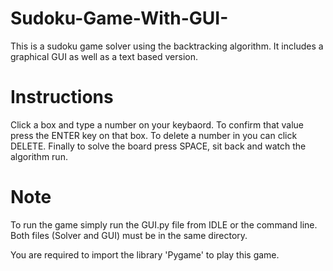 # Sudoku-Game-With-GUI-
This is a sudoku game solver using the backtracking algorithm. It includes a graphical GUI as well as a text based version. 

# Instructions
Click a box and type a number on your keybaord. To confirm that value press the ENTER key on that box. To delete a number in you can click DELETE. Finally to solve the board press SPACE, sit back and watch the algorithm run.

# Note
To run the game simply run the GUI.py file from IDLE or the command line. Both files (Solver and GUI) must be in the same directory.

You are required to import the library 'Pygame' to play this game.




